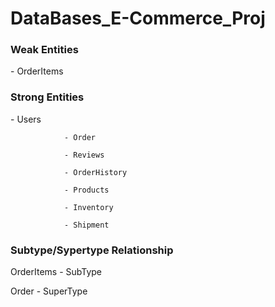 # DataBases_E-Commerce_Proj

<h3>Weak Entities</h3>   - OrderItems

<h3>Strong Entities</h3> - Users

                - Order 
                
                - Reviews
                
                - OrderHistory
                
                - Products
                
                - Inventory
                
                - Shipment

<h3>Subtype/Sypertype Relationship</h3>

OrderItems - SubType

Order      - SuperType
